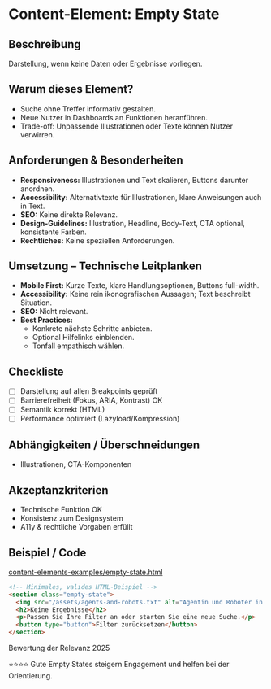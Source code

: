 # Content-Element: Empty State

## Beschreibung
Darstellung, wenn keine Daten oder Ergebnisse vorliegen.

## Warum dieses Element?
- Suche ohne Treffer informativ gestalten.
- Neue Nutzer in Dashboards an Funktionen heranführen.
- Trade-off: Unpassende Illustrationen oder Texte können Nutzer verwirren.

## Anforderungen & Besonderheiten
- **Responsiveness:** Illustrationen und Text skalieren, Buttons darunter anordnen.
- **Accessibility:** Alternativtexte für Illustrationen, klare Anweisungen auch in Text.
- **SEO:** Keine direkte Relevanz.
- **Design-Guidelines:** Illustration, Headline, Body-Text, CTA optional, konsistente Farben.
- **Rechtliches:** Keine speziellen Anforderungen.

## Umsetzung – Technische Leitplanken
- **Mobile First:** Kurze Texte, klare Handlungsoptionen, Buttons full-width.
- **Accessibility:** Keine rein ikonografischen Aussagen; Text beschreibt Situation.
- **SEO:** Nicht relevant.
- **Best Practices:**
  - Konkrete nächste Schritte anbieten.
  - Optional Hilfelinks einblenden.
  - Tonfall empathisch wählen.

## Checkliste
- [ ] Darstellung auf allen Breakpoints geprüft
- [ ] Barrierefreiheit (Fokus, ARIA, Kontrast) OK
- [ ] Semantik korrekt (HTML)
- [ ] Performance optimiert (Lazyload/Kompression)

## Abhängigkeiten / Überschneidungen
- Illustrationen, CTA-Komponenten

## Akzeptanzkriterien
- Technische Funktion OK
- Konsistenz zum Designsystem
- A11y & rechtliche Vorgaben erfüllt

## Beispiel / Code
[content-elements-examples/empty-state.html](../content-elements-examples/empty-state.html)

```html
<!-- Minimales, valides HTML-Beispiel -->
<section class="empty-state">
  <img src="/assets/agents-and-robots.txt" alt="Agentin und Roboter in einer futuristischen Stadt bei Nacht" loading="lazy">
  <h2>Keine Ergebnisse</h2>
  <p>Passen Sie Ihre Filter an oder starten Sie eine neue Suche.</p>
  <button type="button">Filter zurücksetzen</button>
</section>
```

Bewertung der Relevanz 2025

⭐⭐⭐⭐ Gute Empty States steigern Engagement und helfen bei der Orientierung.
